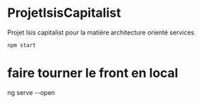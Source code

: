 # ProjetIsisCapitalist
Projet Isis capitalist pour la matière architecture orienté services
```
npm start
```
# faire tourner le front en local 
ng serve --open